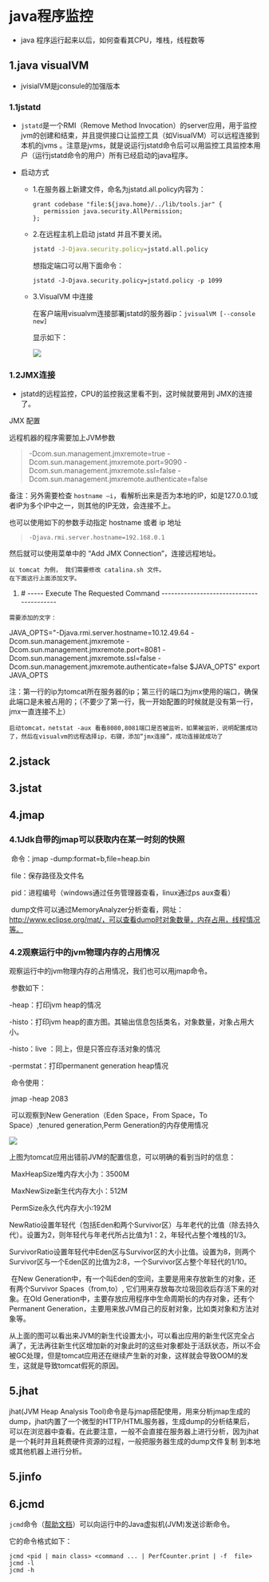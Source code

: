 # java程序监控

- java 程序运行起来以后，如何查看其CPU，堆栈，线程数等

## 1.java visualVM

- jvisialVM是jconsule的加强版本

### 1.1jstatd

- `jstatd`是一个RMI（Remove Method Invocation）的server应用，用于监控jvm的创建和结束，并且提供接口让监控工具（如VisualVM）可以远程连接到本机的jvms 。注意是jvms，就是说运行jstatd命令后可以用监控工具监控本用户（运行jstatd命令的用户）所有已经启动的java程序。

- 启动方式

  - 1.在服务器上新建文件，命名为jstatd.all.policy内容为：

    ```properties
    grant codebase "file:${java.home}/../lib/tools.jar" {  
       permission java.security.AllPermission;  
    };
    ```

  - 2.在远程主机上启动 jstatd 并且不要关闭。

    ```bash
    jstatd -J-Djava.security.policy=jstatd.all.policy
    ```

    想指定端口可以用下面命令：

    ```shell
    jstatd -J-Djava.security.policy=jstatd.policy -p 1099
    ```

  - 3.VisualVM 中连接

    在客户端用visualvm连接部署jstatd的服务器ip：`jvisualVM [--console new]`

    显示如下：

    ![](img/jvisualVM1.png)

### 1.2JMX连接

- jstatd的远程监控，CPU的监控我这里看不到，这时候就要用到 JMX的连接了。

JMX 配置

远程机器的程序需要加上JVM参数

> -Dcom.sun.management.jmxremote=true 
> -Dcom.sun.management.jmxremote.port=9090 
> -Dcom.sun.management.jmxremote.ssl=false 
> -Dcom.sun.management.jmxremote.authenticate=false

备注：另外需要检查 `hostname –i`，看解析出来是否为本地的IP，如是127.0.0.1或者IP为多个IP中之一，则其他的IP无效，会连接不上。

也可以使用如下的参数手动指定 hostname 或者 ip 地址

> ```
> -Djava.rmi.server.hostname=192.168.0.1
> ```

然后就可以使用菜单中的 “Add JMX Connection”，连接远程地址。

```
以 tomcat 为例， 我们需要修改 catalina.sh 文件。
在下面这行上面添加文字。
```

1. \# ----- Execute The Requested Command ----------------------------------------- 

```
需要添加的文字：
```

JAVA_OPTS="-Djava.rmi.server.hostname=10.12.49.64 
-Dcom.sun.management.jmxremote 
-Dcom.sun.management.jmxremote.port=8081 
-Dcom.sun.management.jmxremote.ssl=false 
-Dcom.sun.management.jmxremote.authenticate=false $JAVA_OPTS" 
export JAVA_OPTS 

注：第一行的ip为tomcat所在服务器的ip；第三行的端口为jmx使用的端口，确保此端口是未被占用的；（不要少了第一行，我一开始配置的时候就是没有第一行，jmx一直连接不上）

```
启动tomcat，netstat -aux 看看8080,8081端口是否被监听，如果被监听，说明配置成功了，然后在visualvm的远程选择ip，右键，添加“jmx连接”，成功连接就成功了
```

## 2.jstack

## 3.jstat

## 4.jmap 

### 4.1Jdk自带的jmap可以获取内在某一时刻的快照

​        命令：jmap -dump:format=b,file=heap.bin <pid>

​        file：保存路径及文件名

​        pid：进程编号（windows通过任务管理器查看，linux通过ps aux查看）

​        dump文件可以通过MemoryAnalyzer分析查看，网址：http://www.eclipse.org/mat/，可以查看dump时对象数量，内存占用，线程情况等。

### 4.2观察运行中的jvm物理内存的占用情况

观察运行中的jvm物理内存的占用情况，我们也可以用jmap命令。

​        参数如下：

-heap：打印jvm heap的情况

-histo：打印jvm heap的直方图。其输出信息包括类名，对象数量，对象占用大小。

-histo：live ：同上，但是只答应存活对象的情况

-permstat：打印permanent generation heap情况

​        命令使用：

​        jmap -heap 2083

​        可以观察到New Generation（Eden Space，From Space，To Space）,tenured generation,Perm Generation的内存使用情况

![](img/jmap1.jpg)

上图为tomcat应用出错前JVM的配置信息，可以明确的看到当时的信息：

​        MaxHeapSize堆内存大小为：3500M

​        MaxNewSize新生代内存大小：512M

​        PermSize永久代内存大小:192M

​        NewRatio设置年轻代（包括Eden和两个Survivor区）与年老代的比值（除去持久代）。设置为2，则年轻代与年老代所占比值为1：2，年轻代占整个堆栈的1/3。

​        SurvivorRatio设置年轻代中Eden区与Survivor区的大小比值。设置为8，则两个Survivor区与一个Eden区的比值为2:8，一个Survivor区占整个年轻代的1/10。

​        在New Generation中，有一个叫Eden的空间，主要是用来存放新生的对象，还有两个Survivor Spaces（from,to）, 它们用来存放每次垃圾回收后存活下来的对象。在Old Generation中，主要存放应用程序中生命周期长的内存对象，还有个Permanent Generation，主要用来放JVM自己的反射对象，比如类对象和方法对象等。

​        从上面的图可以看出来JVM的新生代设置太小，可以看出应用的新生代区完全占满了，无法再往新生代区增加新的对象此时的这些对象都处于活跃状态，所以不会被GC处理，但是tomcat应用还在继续产生新的对象，这样就会导致OOM的发生，这就是导致tomcat假死的原因。

## 5.jhat

jhat(JVM Heap Analysis Tool)命令是与jmap搭配使用，用来分析jmap生成的dump，jhat内置了一个微型的HTTP/HTML服务器，生成dump的分析结果后， 可以在浏览器中查看。在此要注意，一般不会直接在服务器上进行分析，因为jhat是一个耗时并且耗费硬件资源的过程，一般把服务器生成的dump文件复制 到本地或其他机器上进行分析。

## 5.jinfo

## 6.jcmd

`jcmd`命令（[帮助文档](https://docs.oracle.com/en/java/javase/11/tools/jcmd.html#GUID-59153599-875E-447D-8D98-0078A5778F05)）可以向运行中的Java虚拟机(JVM)发送诊断命令。

它的命令格式如下：

```
jcmd <pid | main class> <command ... | PerfCounter.print | -f  file>
jcmd -l
jcmd -h
```